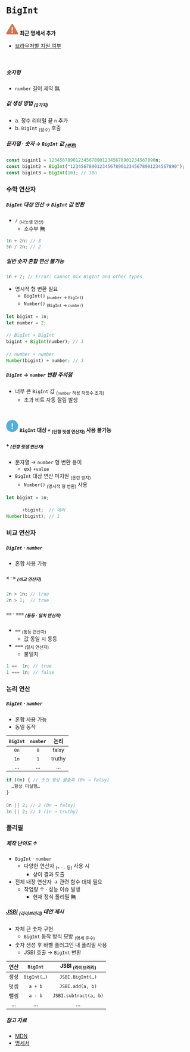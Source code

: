 `BigInt`
====

<img src="../../images/commons/icons/triangle-exclamation-solid.svg" /> **최근 명세서 추가**

- [브라우저별 지원 여부](https://caniuse.com/#feat=bigint)

<br />

##### 숫자형
- `number` 길이 제약 無

##### 값 생성 방법 <sub>(2가지)</sub>
- a. 정수 리터럴 끝 `n` 추가
- b. `BigInt` <sub>(함수)</sub> 호출

##### 문자열 · 숫자 → `BigInt` 값 <sub>(변환)</sub>
```javascript
const bigint1 = 1234567890123456789012345678901234567890n;
const bigint2 = BigInt("1234567890123456789012345678901234567890");
const bigint3 = BigInt(10); // 10n
```

### 수학 연산자

##### `BigInt` 대상 연산 → `BigInt` 값 반환
- `/` <sub>(나눗셈 연산)</sub>
  - 소수부 無
```javascript
1n + 2n: // 3
5n / 2n; // 2
```

##### 일반 숫자 혼합 연산 불가능
```javascript
1n + 2; // Error: Cannot mix BigInt and other types
```
- 명시적 형 변환 필요
  - `BigInt()` <sub>(`number` → `BigInt`)</sub>
  - `Number()` <sub>(`BigInt` → `number`)</sub>
```javascript
let bigint = 1n;
let number = 2;

// BigInt + BigInt
bigint + BigInt(number); // 3

// number + number
Number(bigint) + number; // 3
```

##### `BigInt` → `number` 변환 주의점
- 너무 큰 `BigInt` 값 <sub>(`number` 허용 자릿수 초과)</sub>
  - 초과 비트 자동 잘림 발생

<br />

<img src="../../images/commons/icons/circle-exclamation-solid.svg" /> **`BigInt` 대상 `+` <sub>(단항 덧셈 연산자)</sub> 사용 불가능**

##### `+` <sub>(단항 덧셈 연산자)</sub>
- 문자열 → `number` 형 변환 용이
  - ex\) `+value`
- `BigInt` 대상 연산 미지원 <sub>(혼란 방지)</sub>
  - `Number()` <sub>(명시적 형 변환)</sub> 사용
```javascript
let bigint = 1n;

      +bigint;  // 에러
Number(bigint); // 1
```

### 비교 연산자

##### `BigInt` · `number`
- 혼합 사용 가능

##### `<` · `>` <sub>(비교 연산자)</sub>
```javascript
2n > 1n; // true
2n > 1;  // true
```

##### `==` · `===` <sub>(동등 · 일치 연산자)</sub>
- `==` <sub>(동등 연산자)</sub>
  - 값 동일 시 동등
- `===` <sub>(일치 연산자)</sub>
  - 불일치
```javascript
1 ==  1n; // true
1 === 1n; // false
```

### 논리 연산

##### `BigInt` · `number`
- 혼합 사용 가능
- 동일 동작

|`BigInt`|`number`|논리|
|:---:|:---:|:---:|
|`0n`|`0`|falsy|
|`1n`|`1`|truthy|
|…|…|…|

```javascript
if (0n) { // 조건 항상 불충족 (0n → falsy)
  …항상 미실행…
}

0n || 2; // 2 (0n → falsy)
1n || 2; // 1 (1n → truthy)
```

### 폴리필

##### 제작 난이도 ↑
- `BigInt` · `number`
  - 다양한 연산자 <sub>(`+` · `-` 등)</sub> 사용 시
    - 상이 결과 도출
- 전체 내장 연산자 → 관련 함수 대체 필요
  - 작업량 ↑ · 성능 이슈 발생
    - 현재 정식 폴리필 無

##### [JSBI](https://github.com/GoogleChromeLabs/jsbi) <sub>(라이브러리)</sub> 대안 제시
- 자체 큰 숫자 구현
  - `BigInt` 동작 방식 모방 <sub>(명세 준수)</sub>
- 숫자 생성 후 바벨 플러그인 내 폴리필 사용
  - JSBI 호출 → `BigInt` 변환

|연산|`BigInt`|JSBI <sub>(라이브러리)</sub>|
|:---:|:---:|:---:|
|생성|`BigInt(…)`|`JSBI.BigInt(…)`|
|덧셈|`a + b`|`JSBI.add(a, b)`|
|뺄셈|`a - b`|`JSBI.subtract(a, b)`|
|…|…|…|

##### 참고 자료
- [MDN](https://developer.mozilla.org/en-US/docs/Web/JavaScript/Reference/Global_Objects/BigInt)
- [명세서](https://tc39.es/ecma262/#sec-bigint-objects)
